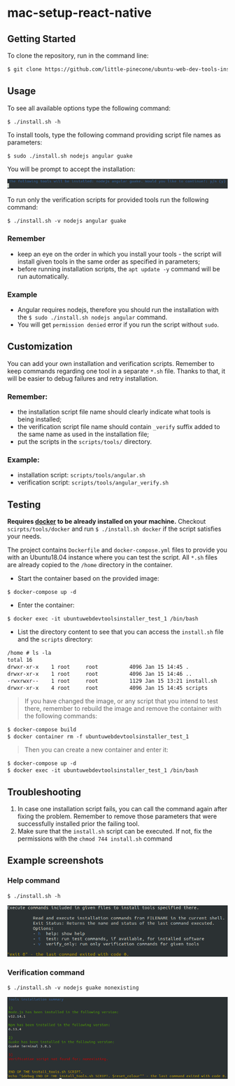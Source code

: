 # mac-setup-react-native


## Getting Started

To clone the repository, run in the command line:
```bash
$ git clone https://github.com/little-pinecone/ubuntu-web-dev-tools-installer.git
```

## Usage

To see all available options type the following command:
```
$ ./install.sh -h
```

To install tools, type the following command providing script file names as parameters:
```
$ sudo ./install.sh nodejs angular guake
```

You will be prompt to accept the installation:

![installer-confirm-screenshot](readme-images/installer-confirm-screenshot.png)


To run only the verification scripts for provided tools run the following command:
```
$ ./install.sh -v nodejs angular guake
```

### Remember

* keep an eye on the order in which you install your tools - the script will install given tools in the same order as specified in parameters;
* before running installation scripts, the `apt update -y` command will be run automatically.

### Example

* Angular requires nodejs, therefore you should run the installation with the `$ sudo ./install.sh nodejs angular` command.
* You will get `permission denied` error if you run the script without `sudo`.

## Customization

You can add your own installation and verification scripts. Remember to keep commands regarding one tool in a separate `*.sh` file. Thanks to that, it will be easier to debug failures and retry installation.

### Remember:

* the installation script file name should clearly indicate what tools is being installed;
* the verification script file name should contain `_verify` suffix added to the same name as used in the installation file;
* put the scripts in the `scripts/tools/` directory.

### Example:

* installation script: `scripts/tools/angular.sh`
* verification script: `scripts/tools/angular_verify.sh` 

## Testing

__Requires [docker](https://docs.docker.com/install/linux/docker-ce/ubuntu/) to be already installed on your machine.__ Checkout `scirpts/tools/docker` and run `$ ./install.sh docker` if the script satisfies your needs.

The project contains `Dockerfile` and `docker-compose.yml` files to provide you with an Ubuntu18.04 instance where you can test the script. All `*.sh` files are already copied to the `/home` directory in the container.

* Start the container based on the provided image:
```
$ docker-compose up -d
```

* Enter the container:
```
$ docker exec -it ubuntuwebdevtoolsinstaller_test_1 /bin/bash
```

* List the directory content to see that you can access the `install.sh` file and the `scripts` directory:
```
/home # ls -la
total 16
drwxr-xr-x    1 root     root          4096 Jan 15 14:45 .
drwxr-xr-x    1 root     root          4096 Jan 15 14:46 ..
-rwxrwxr--    1 root     root          1129 Jan 15 13:21 install.sh
drwxr-xr-x    4 root     root          4096 Jan 15 14:45 scripts
```

> If you have changed the image, or any script that you intend to test there, remember to rebuild the image and remove the container with the following commands:
```
$ docker-compose build
$ docker container rm -f ubuntuwebdevtoolsinstaller_test_1
```
> Then you can create a new container and enter it:
```
$ docker-compose up -d
$ docker exec -it ubuntuwebdevtoolsinstaller_test_1 /bin/bash
```

## Troubleshooting

1. In case one installation script fails, you can call the command again after fixing the problem. Remember to remove those parameters that were successfully installed prior the failing tool.
2. Make sure that the `install.sh` script can be executed. If not, fix the permissions with the `chmod 744 install.sh` command

## Example screenshots

### Help command

```
$ ./install.sh -h
```

![installer-help-screenshot](readme-images/installer-help-screenshot.png)

### Verification command

```
$ ./install.sh -v nodejs guake nonexisting
```

![installer-help-screenshot](readme-images/installer-verify-screenshot.png)


